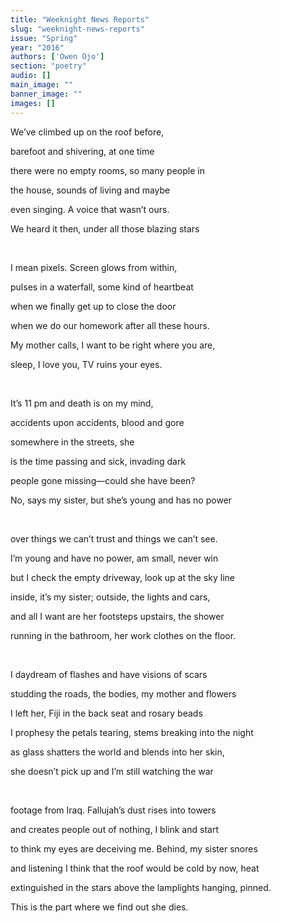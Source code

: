 ```yaml
---
title: "Weeknight News Reports"
slug: "weeknight-news-reports"
issue: "Spring"
year: "2016"
authors: ['Owen Ojo']
section: "poetry"
audio: []
main_image: ""
banner_image: ""
images: []
---
```

We’ve climbed up on the roof before,

 barefoot and shivering, at one time

 there were no empty rooms, so many people in

 the house, sounds of living and maybe

 even singing. A voice that wasn’t ours.

 We heard it then, under all those blazing stars

  

 I mean pixels. Screen glows from within,

 pulses in a waterfall, some kind of heartbeat

 when we finally get up to close the door

 when we do our homework after all these hours.

 My mother calls, I want to be right where you are,

 sleep, I love you, TV ruins your eyes.

  

 It’s 11 pm and death is on my mind,

 accidents upon accidents, blood and gore

 somewhere in the streets, she

 is the time passing and sick, invading dark

 people gone missing—could she have been?

 No, says my sister, but she’s young and has no power

  

 over things we can’t trust and things we can’t see.

 I’m young and have no power, am small, never win

 but I check the empty driveway, look up at the sky line

 inside, it’s my sister; outside, the lights and cars,

 and all I want are her footsteps upstairs, the shower

 running in the bathroom, her work clothes on the floor.

  

 I daydream of flashes and have visions of scars

 studding the roads, the bodies, my mother and flowers

 I left her, Fiji in the back seat and rosary beads

 I prophesy the petals tearing, stems breaking into the night

 as glass shatters the world and blends into her skin,

 she doesn’t pick up and I’m still watching the war

  

 footage from Iraq. Fallujah’s dust rises into towers

 and creates people out of nothing, I blink and start

 to think my eyes are deceiving me. Behind, my sister snores

 and listening I think that the roof would be cold by now, heat

 extinguished in the stars above the lamplights hanging, pinned.

 This is the part where we find out she dies.

